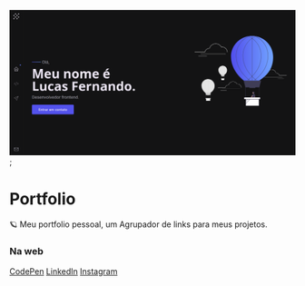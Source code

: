 ![Thumbnail - Portfolio Lucas Fernando](./public/SEO/og_home.png);
# Portfolio

🪐 Meu portfolio pessoal, um Agrupador de links para meus projetos.

### Na web

[CodePen](https://codepen.io/lucasfernandodev)
[LinkedIn](https://www.linkedin.com/in/frontlucasfernandodev/)
[Instagram](https://www.instagram.com/lucasfernandodev/)